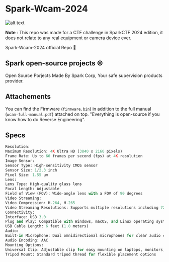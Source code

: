 # Spark-Wcam-2024
![alt text](https://i.imgur.com/eX2PbDe.png)

**Note** : This repo was made for a CTF challenge in SparkCTF 2024 edition, it does not relate to any real equipment or camera device ever.

Spark-Wcam-2024 official Repo 🎦
## Spark open-source projects © 
Open Source Porjects Made By Spark Corp, Your safe supervision products provider.
## Attachements
You can find the Firmware (`firmware.bin`) in addition to the full manual (`wcam-full-manual.pdf`) attached on top. 
"Everything is open-source if you know how to do Reverse Engineering". 
## Specs
```python
Resolution:
Maximum Resolution: 4K Ultra HD (3840 x 2160 pixels)
Frame Rate: Up to 60 frames per second (fps) at 4K resolution
Image Sensor:
Sensor Type: High-sensitivity CMOS sensor
Sensor Size: 1/2.3 inch
Pixel Size: 1.55 µm
Lens:
Lens Type: High-quality glass lens
Focal Length: Adjustable
Field of View (FOV): Wide-angle lens with a FOV of 90 degrees
Video Streaming:
Video Compression: H.264, H.265
Video Streaming Resolutions: Supports multiple resolutions including 720p, 1080p, and 4K
Connectivity:
Interface: USB 3.0
Plug and Play: Compatible with Windows, macOS, and Linux operating systems
USB Cable Length: 6 feet (1.8 meters)
Audio:
Built-in Microphone: Dual omnidirectional microphones for clear audio capture
Audio Encoding: AAC
Mounting Options:
Universal Clip: Adjustable clip for easy mounting on laptops, monitors, or tripods
Tripod Mount: Standard tripod thread for flexible placement options
```
